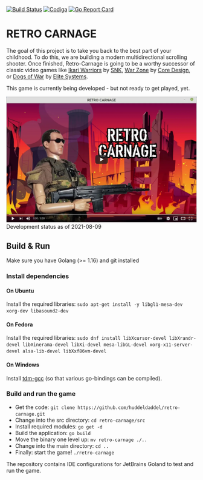 [![Build Status](https://dev.azure.com/huddeldaddel/Personal%20Projects/_apis/build/status/huddeldaddel.retro-carnage?branchName=main)](https://dev.azure.com/huddeldaddel/Personal%20Projects/_build/latest?definitionId=12&branchName=main)
[![Codiga](https://api.codiga.io/project/15536/score/svg)](https://app.codiga.io/project/15536/dashboard)
[![Go Report Card](https://goreportcard.com/badge/github.com/huddeldaddel/retro-carnage)](https://goreportcard.com/report/github.com/huddeldaddel/retro-carnage)

# RETRO CARNAGE

The goal of this project is to take you back to the best part of your childhood. To do this, we are building a modern
multidirectional scrolling shooter. Once finished, Retro-Carnage is going to be a worthy successor of classic video
games like [Ikari Warriors](https://en.wikipedia.org/wiki/Ikari_Warriors) by [SNK](http://www.snk-corp.co.jp/),
[War Zone](https://core-design.com/warzone.html) by [Core Design](https://core-design.com/), or
[Dogs of War](https://en.wikipedia.org/wiki/Dogs_of_War_(1989_video_game))
by [Elite Systems](http://www.elite-systems.co.uk).

This game is currently being developed - but not ready to get played, yet.

[![Watch the video](docs/youtube-2021-06-03.png)](https://youtu.be/PqWghPZvIy4)
Development status as of 2021-08-09

## Build & Run

Make sure you have Golang (>= 1.16) and git installed

### Install dependencies

#### On Ubuntu

Install the required libraries: `sudo apt-get install -y libgl1-mesa-dev xorg-dev libasound2-dev`

#### On Fedora

Install the required
libraries: `sudo dnf install libXcursor-devel libXrandr-devel libXinerama-devel libXi-devel mesa-libGL-devel xorg-x11-server-devel alsa-lib-devel libXxf86vm-devel`

#### On Windows

Install [tdm-gcc](https://jmeubank.github.io/tdm-gcc/) (so that various go-bindings can be compiled).

### Build and run the game

- Get the code: `git clone https://github.com/huddeldaddel/retro-carnage.git`
- Change into the src directory: `cd retro-carnage/src`
- Install required modules: `go get -d`
- Build the application: `go build`
- Move the binary one level up: `mv retro-carnage ./..`
- Change into the main directory: `cd ..`
- Finally: start the game! `./retro-carnage`

The repository contains IDE configurations for JetBrains Goland to test and run the game.
